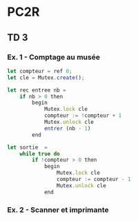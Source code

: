 # PC2R
## TD 3
### Ex. 1 - Comptage au musée
```js
let compteur = ref 0;
let cle = Mutex.create();

let rec entree nb =
    if nb > 0 then
        begin
            Mutex.lock cle
            compteur := !compteur + 1
            Mutex.unlock cle
            entrer (nb - 1)
        end

let sortie  =
    while true do
        if !compteur > 0 then
            begin
                Mutex.lock cle
                compteur := compteur - 1
                Mutex.unlock cle
            end
```

### Ex. 2 - Scanner et imprimante
